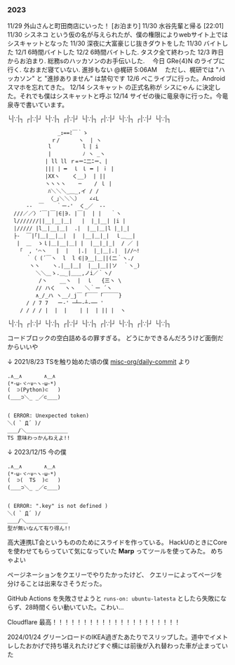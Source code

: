 ### 2023
11/29 外山さんと町田商店にいった！ [お泊まり]
11/30 水谷先輩と帰る [22:01]
11/30 シスネコ という仮の名が与えられたが、僕の権限によりwebサイト上ではシスキャットとなった
11/30 深夜に大富豪じじ抜きダウトをした
11/30 バイトした
12/1 6時間バイトした
12/2 6時間バイトした. タスク全て終わった
12/3 昨日からお泊まり. 総務sのハッカソンのお手伝いした.
　今日 GRe{4}N のライブに行く. なおまだ寝ていない. 進捗もない @梶研 5:06AM
　ただし、梶研では "ハッカソン" と "進捗ありません" は禁句です
12/6 ぺこライブに行った。Androidスマホを忘れてきた。
12/14 シスキャット の正式名称が シスにゃん に決定した。それでも僕はシスキャットと呼ぶ
12/14 サイゼの後に竜泉寺に行った。今竜泉寺で書いています。

└|∵|┐ ┌|∵|┘ └|∵|┐ ┌|∵|┘ └|∵|┐ ┌|∵|┘ └|∵|┐ ┌|∵|┘ └|∵|┐

```
                _ｪ==ﾐ￣｀ゝ
              ｒ/      ヽ  | ヽ
             l          l | i
             |          ﾉ ヽ _ヽ
            | ll ll ｒ=＝ﾆ二ﾆ＝、|
            ||| | ━  ｌ ｌ ━ | ｉ |
            |XXヽ    く__)  | ||
            ヽヽヽヽ    ─    / ｌ |
             ﾊ＼＼＼_＿_,イ / /
             〈_｣＼＼＼）   ∠∠L
      -‐  ￣    ｀ー‐'  く_／  ‐-
  ///／／〉´￣|￣|∈|∋. |￣|  | |   ｀ヽ
  l///////||__|__|＿|   |  |_|__| |i |
  |///// |l＿|__|＿|  .|  |__|＿|l |_|_|
  ├‐  ￣|｢|＿|__|＿|  |  |__|＿|_|  ｌ＿__|
   |  ＿  ゝｌ|＿|__|＿| |  |__|_|_|  / ／ |
    ｢  , '⌒ヽ   |  |   |.|  |_|＿|.|  |//⌒!
      ｀（ (´￣ヽ  l  l ∈|∋__|＿||(二｀ヽ./
       ヽヽ    ヽ.|__|＿|  |__|＿||ソ  ｀ヽ_)
         ＼＼＿ゝ.＿_|＿＿,ノi／｀ヽ/
          /ヽ    __ヽ  |  ｌ   {三ヽ \
         // ハく   ヽヽ   ＼｀ー ´ヽ
         ∧_/_ハ ヽ__ﾉ_j￣「￣￣「￣￣￣}
      / / 7 7   ー‐' ─┴─‐┴‐── '
    / / / / |  |  |    | |  | || |  ヽ
```

└|∵|┐ ┌|∵|┘ └|∵|┐ ┌|∵|┘ └|∵|┐ ┌|∵|┘ └|∵|┐ ┌|∵|┘ └|∵|┐

コードブロックの空白詰めるの罪すぎる。
どうにかできるんだろうけど面倒だからいいや

↓ 2021/8/23 TSを触り始めた頃の僕 [misc-org/daily-commit](https://github.com/misc-org/daily-commit/blob/master/aa.md) より
```
.∧＿∧       ∧＿∧
(*･ω･ヾ⌒∨⌒ヽ･ω･*)
(  ⊃(Python)⊂   )
(＿＿⊃＼_ _／⊂＿＿)


( ERROR: Unexpected token)
＼( ` Д´ )/
＿＿/＼＿＿＿＿＿＿＿＿
TS 意味わっかんねえよ!!
```

↓ 2023/12/15 今の僕
```
.∧＿∧       ∧＿∧
(*･ω･ヾ⌒∨⌒ヽ･ω･*)
(  ⊃(  TS  )⊂   )
(＿＿⊃＼_ _／⊂＿＿)


( ERROR: ".key" is not defined )
＼( ` Д´ )/
＿＿/＼＿＿＿＿＿＿＿＿
型が無いなんて有り得ん!!
```

高大連携LT会というもののためにスライドを作っている。
HackUのときにCoreを使わせてもらっていて気になっていた **Marp** ってツールを使ってみた。
めちゃよい

ページネーションをクエリーでやりたかったけど、
クエリーによってページを分けることは出来なさそうだった。

GitHub Actions を失敗させようと `runs-on: ubuntu-latesta` としたら失敗にならず、28時間くらい動いていた。こわい...

Cloudflare 最高！！！！！！！！！！！！！！！！！！！！！

2024/01/24 グリーンロードのIKEA過ぎたあたりでスリップした。道中でイメトレしたおかげで持ち堪えれたけどすぐ横には前後が入れ替わった車が止まっていた
